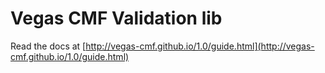 Vegas CMF Validation lib
======================

Read the docs at [http://vegas-cmf.github.io/1.0/guide.html](http://vegas-cmf.github.io/1.0/guide.html)
